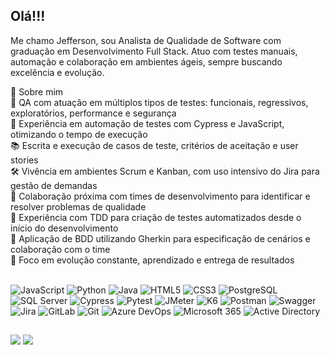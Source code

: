 ## Olá!!!
Me chamo Jefferson, sou Analista de Qualidade de Software com graduação em Desenvolvimento Full Stack. Atuo com testes manuais, automação e colaboração em ambientes ágeis, sempre buscando excelência e evolução.

📝 Sobre mim <br>
🎯 QA com atuação em múltiplos tipos de testes: funcionais, regressivos, exploratórios, performance e segurança <br>
🔄 Experiência em automação de testes com Cypress e JavaScript, otimizando o tempo de execução <br>
📚 Escrita e execução de casos de teste, critérios de aceitação e user stories <br>
🛠️ Vivência em ambientes Scrum e Kanban, com uso intensivo do Jira para gestão de demandas <br>
🤝 Colaboração próxima com times de desenvolvimento para identificar e resolver problemas de qualidade <br>
🧪 Experiência com TDD para criação de testes automatizados desde o início do desenvolvimento <br>
📖 Aplicação de BDD utilizando Gherkin para especificação de cenários e colaboração com o time <br>
🚀 Foco em evolução constante, aprendizado e entrega de resultados

<div style="display: inline_block"><br>
  <img alt="JavaScript" src="https://img.shields.io/badge/JavaScript-F7DF1E?style=for-the-badge&amp;logo=javascript&amp;logoColor=black">
  <img alt="Python" src="https://img.shields.io/badge/Python-3776AB?style=for-the-badge&amp;logo=python&amp;logoColor=white">
  <img alt="Java" src="https://img.shields.io/badge/Java-007396?style=for-the-badge&amp;logo=java&amp;logoColor=white">
  <img alt="HTML5" src="https://img.shields.io/badge/HTML5-E34F26?style=for-the-badge&amp;logo=html5&amp;logoColor=white">
  <img alt="CSS3" src="https://img.shields.io/badge/CSS3-1572B6?style=for-the-badge&amp;logo=css3&amp;logoColor=white">
  <img alt="PostgreSQL" src="https://img.shields.io/badge/PostgreSQL-4169E1?style=for-the-badge&amp;logo=postgresql&amp;logoColor=white">
  <img alt="SQL Server" src="https://img.shields.io/badge/SQL_Server-CC2927?style=for-the-badge&amp;logo=microsoftsqlserver&amp;logoColor=white">
  <img alt="Cypress" src="https://img.shields.io/badge/Cypress-17202C?style=for-the-badge&amp;logo=cypress&amp;logoColor=white">
  <img alt="Pytest" src="https://img.shields.io/badge/Pytest-0A9EDC?style=for-the-badge&amp;logo=pytest&amp;logoColor=white">
  <img alt="JMeter" src="https://img.shields.io/badge/JMeter-D22128?style=for-the-badge&amp;logo=apachejmeter&amp;logoColor=white">
  <img alt="K6" src="https://img.shields.io/badge/K6-7D64FF?style=for-the-badge&amp;logo=k6&amp;logoColor=white">
  <img alt="Postman" src="https://img.shields.io/badge/Postman-FF6C37?style=for-the-badge&amp;logo=postman&amp;logoColor=white">
  <img alt="Swagger" src="https://img.shields.io/badge/Swagger-85EA2D?style=for-the-badge&amp;logo=swagger&amp;logoColor=black">
  <img alt="Jira" src="https://img.shields.io/badge/Jira-0052CC?style=for-the-badge&amp;logo=jira&amp;logoColor=white">
  <img alt="GitLab" src="https://img.shields.io/badge/GitLab-FC6D26?style=for-the-badge&amp;logo=gitlab&amp;logoColor=white">
  <img alt="Git" src="https://img.shields.io/badge/Git-F05032?style=for-the-badge&amp;logo=git&amp;logoColor=white">
  <img alt="Azure DevOps" src="https://img.shields.io/badge/Azure_DevOps-0078D7?style=for-the-badge&amp;logo=azuredevops&amp;logoColor=white">
  <img alt="Microsoft 365" src="https://img.shields.io/badge/Microsoft_365-D83B01?style=for-the-badge&amp;logo=microsoft&amp;logoColor=white">
  <img alt="Active Directory" src="https://img.shields.io/badge/Active_Directory-0078D4?style=for-the-badge&amp;logo=microsoft&amp;logoColor=white">
</div>

##

<div>
  <a href = "mailto:jefferson.luis.sandoval@gmail.com"><img src="https://img.shields.io/badge/-Gmail-%23333?style=for-the-badge&logo=gmail&logoColor=white" target="_blank"></a>
  <a href="https://www.linkedin.com/in/jefferson-sandoval-092b30b5" target="_blank"><img src="https://img.shields.io/badge/-LinkedIn-%230077B5?style=for-the-badge&logo=linkedin&logoColor=white" target="_blank"></a> 
  
</div>
